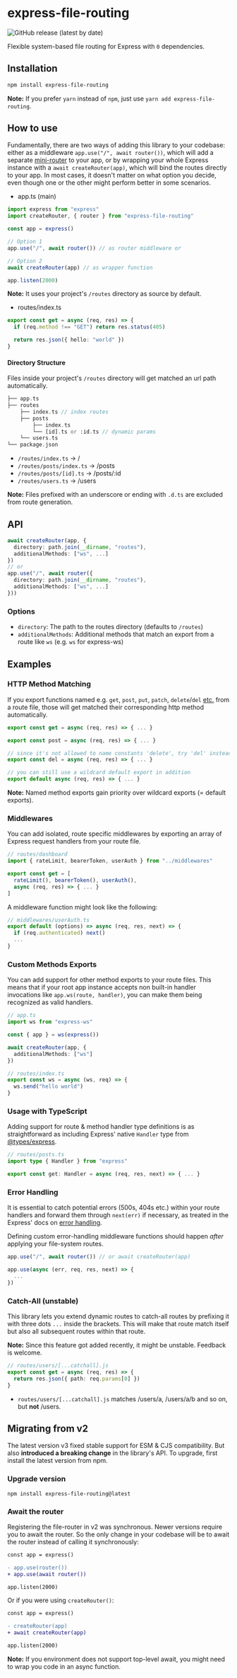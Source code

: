 # express-file-routing

![GitHub release (latest by date)](https://img.shields.io/github/v/release/matthiaaas/express-file-routing?color=brightgreen&label=latest)

Flexible system-based file routing for Express with `0` dependencies.

## Installation

```bash
npm install express-file-routing
```

**Note:** If you prefer `yarn` instead of `npm`, just use `yarn add express-file-routing`.

## How to use

Fundamentally, there are two ways of adding this library to your codebase: either as a middleware `app.use("/", await router())`, which will add a separate [mini-router](http://expressjs.com/en/5x/api.html#router) to your app, or by wrapping your whole Express instance with a `await createRouter(app)`, which will bind the routes directly to your app. In most cases, it doesn't matter on what option you decide, even though one or the other might perform better in some scenarios.

- app.ts (main)

```ts
import express from "express"
import createRouter, { router } from "express-file-routing"

const app = express()

// Option 1
app.use("/", await router()) // as router middleware or

// Option 2
await createRouter(app) // as wrapper function

app.listen(2000)
```

**Note:** It uses your project's `/routes` directory as source by default.

- routes/index.ts

```ts
export const get = async (req, res) => {
  if (req.method !== "GET") return res.status(405)

  return res.json({ hello: "world" })
}
```

#### Directory Structure

Files inside your project's `/routes` directory will get matched an url path automatically.

```php
├── app.ts
├── routes
    ├── index.ts // index routes
    ├── posts
        ├── index.ts
        └── [id].ts or :id.ts // dynamic params
    └── users.ts
└── package.json
```

- `/routes/index.ts` → /
- `/routes/posts/index.ts` → /posts
- `/routes/posts/[id].ts` → /posts/:id
- `/routes/users.ts` → /users

**Note:** Files prefixed with an underscore or ending with `.d.ts` are excluded from route generation.

## API

```ts
await createRouter(app, {
  directory: path.join(__dirname, "routes"),
  additionalMethods: ["ws", ...]
})
// or
app.use("/", await router({
  directory: path.join(__dirname, "routes"),
  additionalMethods: ["ws", ...]
}))
```

### Options

- `directory`: The path to the routes directory (defaults to `/routes`)
- `additionalMethods`: Additional methods that match an export from a route like `ws` (e.g. `ws` for express-ws)

## Examples

### HTTP Method Matching

If you export functions named e.g. `get`, `post`, `put`, `patch`, `delete`/`del` [etc.](https://developer.mozilla.org/en-US/docs/Web/HTTP/Methods) from a route file, those will get matched their corresponding http method automatically.

```ts
export const get = async (req, res) => { ... }

export const post = async (req, res) => { ... }

// since it's not allowed to name constants 'delete', try 'del' instead
export const del = async (req, res) => { ... }

// you can still use a wildcard default export in addition
export default async (req, res) => { ... }
```

**Note:** Named method exports gain priority over wildcard exports (= default exports).

### Middlewares

You can add isolated, route specific middlewares by exporting an array of Express request handlers from your route file.

```ts
// routes/dashboard
import { rateLimit, bearerToken, userAuth } from "../middlewares"

export const get = [
  rateLimit(), bearerToken(), userAuth(),
  async (req, res) => { ... }
]
```

A middleware function might look like the following:

```ts
// middlewares/userAuth.ts
export default (options) => async (req, res, next) => {
  if (req.authenticated) next()
  ...
}
```

### Custom Methods Exports

You can add support for other method exports to your route files. This means that if your root app instance accepts non built-in handler invocations like `app.ws(route, handler)`, you can make them being recognized as valid handlers.

```ts
// app.ts
import ws from "express-ws"

const { app } = ws(express())

await createRouter(app, {
  additionalMethods: ["ws"]
})

// routes/index.ts
export const ws = async (ws, req) => {
  ws.send("hello world")
}
```

### Usage with TypeScript

Adding support for route & method handler type definitions is as straightforward as including Express' native `Handler` type from [@types/express](https://www.npmjs.com/package/@types/express).

```ts
// routes/posts.ts
import type { Handler } from "express"

export const get: Handler = async (req, res, next) => { ... }
```

### Error Handling

It is essential to catch potential errors (500s, 404s etc.) within your route handlers and forward them through `next(err)` if necessary, as treated in the Express' docs on [error handling](https://expressjs.com/en/guide/error-handling.html).

Defining custom error-handling middleware functions should happen _after_ applying your file-system routes.

```ts
app.use("/", await router()) // or await createRouter(app)

app.use(async (err, req, res, next) => {
  ...
})
```

### Catch-All (unstable)

This library lets you extend dynamic routes to catch-all routes by prefixing it with three dots `...` inside the brackets. This will make that route match itself but also all subsequent routes within that route.

**Note:** Since this feature got added recently, it might be unstable. Feedback is welcome.

```ts
// routes/users/[...catchall].js
export const get = async (req, res) => {
  return res.json({ path: req.params[0] })
}
```

- `routes/users/[...catchall].js` matches /users/a, /users/a/b and so on, but **not** /users.

## Migrating from v2

The latest version v3 fixed stable support for ESM & CJS compatibility. But also **introduced a breaking change** in the library's API. To upgrade, first install the latest version from npm.

### Upgrade version

```
npm install express-file-routing@latest
```

### Await the router

Registering the file-router in v2 was synchronous. Newer versions require you to await the router. So the only change in your codebase will be to await the router instead of calling it synchronously:

```diff
const app = express()

- app.use(router())
+ app.use(await router())

app.listen(2000)
```

Or if you were using `createRouter()`:

```diff
const app = express()

- createRouter(app)
+ await createRouter(app)

app.listen(2000)
```

**Note:** If you environment does not support top-level await, you might need to wrap you code in an async function.
